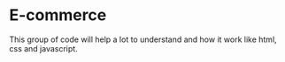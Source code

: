 # E-commerce
This group of code will help a lot to understand and how it work like html, css and javascript. 
